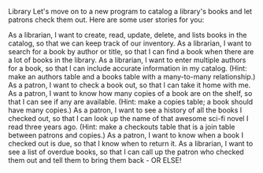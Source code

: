 Library
Let's move on to a new program to catalog a library's books and let patrons check them out. Here are some user stories for you:

As a librarian, I want to create, read, update, delete, and lists books in the catalog, so that we can keep track of our inventory.
As a librarian, I want to search for a book by author or title, so that I can find a book when there are a lot of books in the library.
As a librarian, I want to enter multiple authors for a book, so that I can include accurate information in my catalog. (Hint: make an authors table and a books table with a many-to-many relationship.)
As a patron, I want to check a book out, so that I can take it home with me.
As a patron, I want to know how many copies of a book are on the shelf, so that I can see if any are available. (Hint: make a copies table; a book should have many copies.)
As a patron, I want to see a history of all the books I checked out, so that I can look up the name of that awesome sci-fi novel I read three years ago. (Hint: make a checkouts table that is a join table between patrons and copies.)
As a patron, I want to know when a book I checked out is due, so that I know when to return it.
As a librarian, I want to see a list of overdue books, so that I can call up the patron who checked them out and tell them to bring them back - OR ELSE!
